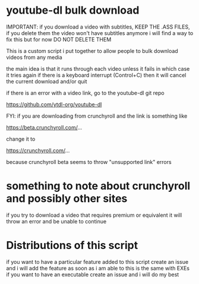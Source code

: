 # youtube-dl bulk download 

IMPORTANT: if you download a video with subtitles, KEEP THE .ASS FILES, if you delete them the video won't have subtitles anymore
i will find a way to fix this but for now DO NOT DELETE THEM

This is a custom script i put together to allow people to bulk download videos from any media

the main idea is that it runs through each video unless it fails in which case it tries again
if there is a keyboard interrupt (Control+C) then it will cancel the current download and/or quit

if there is an error with a video link, go to the youtube-dl git repo

https://github.com/ytdl-org/youtube-dl

FYI: if you are downloading from crunchyroll and the link is something like

https://beta.crunchyroll.com/...

change it to

https://crunchyroll.com/...

because crunchyroll beta seems to throw "unsupported link" errors

# something to note about crunchyroll and possibly other sites

if you try to download a video that requires premium or equivalent it will throw an error and be unable to continue

# Distributions of this script

if you want to have a particular feature added to this script create an issue and i will add the feature as soon as i am able to
this is the same with EXEs if you want to have an executable create an issue and i will do my best